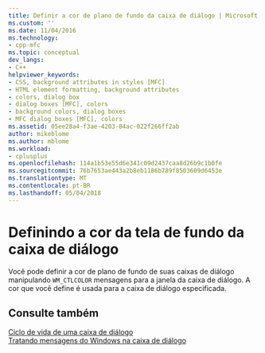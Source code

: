 ```yaml
---
title: Definir a cor de plano de fundo da caixa de diálogo | Microsoft Docs
ms.custom: ''
ms.date: 11/04/2016
ms.technology:
- cpp-mfc
ms.topic: conceptual
dev_langs:
- C++
helpviewer_keywords:
- CSS, background attributes in styles [MFC]
- HTML element formatting, background attributes
- colors, dialog box
- dialog boxes [MFC], colors
- background colors, dialog boxes
- MFC dialog boxes [MFC], colors
ms.assetid: 05ee28a4-f3ae-4203-84ac-022f266ff2ab
author: mikeblome
ms.author: mblome
ms.workload:
- cplusplus
ms.openlocfilehash: 114a1b53e55d6e341c09d2437caa8d26b9c1b0fe
ms.sourcegitcommit: 76b7653ae443a2b8eb1186b789f8503609d6453e
ms.translationtype: MT
ms.contentlocale: pt-BR
ms.lasthandoff: 05/04/2018
---
```

# <a name="setting-the-dialog-boxs-background-color"></a>Definindo a cor da tela de fundo da caixa de diálogo
Você pode definir a cor de plano de fundo de suas caixas de diálogo manipulando `WM_CTLCOLOR` mensagens para a janela da caixa de diálogo. A cor que você define é usada para a caixa de diálogo especificada.  
  
## <a name="see-also"></a>Consulte também  
 [Ciclo de vida de uma caixa de diálogo](../mfc/life-cycle-of-a-dialog-box.md)   
 [Tratando mensagens do Windows na caixa de diálogo](../mfc/handling-windows-messages-in-your-dialog-box.md)

